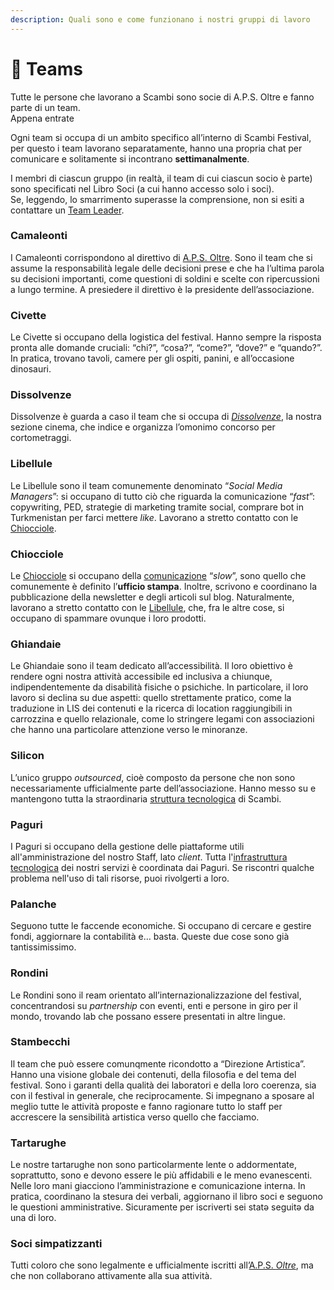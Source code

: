 ```yaml
---
description: Quali sono e come funzionano i nostri gruppi di lavoro
---
```


# 🙋 Teams

Tutte le persone che lavorano a Scambi sono socie di A.P.S. Oltre e fanno parte di un team.\
Appena entrate

Ogni team si occupa di un ambito specifico all’interno di Scambi Festival, per questo i team lavorano separatamente, hanno una propria chat per comunicare e solitamente si incontrano **settimanalmente**.

I membri di ciascun gruppo (in realtà, il team di cui ciascun socio è parte) sono specificati nel Libro Soci (a cui hanno accesso solo i soci).\
Se, leggendo, lo smarrimento superasse la comprensione, non si esiti a contattare un [Team Leader](base-knowledge/teams/team-leaders.md).



### Camaleonti

I Camaleonti corrispondono al direttivo di [A.P.S. Oltre](associazione/). Sono il team che si assume la responsabilità legale delle decisioni prese e che ha l’ultima parola su decisioni importanti, come questioni di soldini e scelte con ripercussioni a lungo termine. A presiedere il direttivo è lə presidente dell’associazione.

### Civette

Le Civette si occupano della logistica del festival. Hanno sempre la risposta pronta alle domande cruciali: “chi?”, “cosa?”, “come?”, “dove?” e “quando?”. In pratica, trovano tavoli, camere per gli ospiti, panini, e all’occasione dinosauri.

### Dissolvenze

Dissolvenze è guarda a caso il team che si occupa di [_Dissolvenze_](https://scambi.org/dissolvenze), la nostra sezione cinema, che indice e organizza l’omonimo concorso per cortometraggi.

### Libellule

Le Libellule sono il team comunemente denominato “_Social Media Managers_”: si occupano di tutto ciò che riguarda la comunicazione “_fast_”: copywriting, PED, strategie di marketing tramite social, comprare bot in Turkmenistan per farci mettere _like_. Lavorano a stretto contatto con le [Chiocciole](<README (1).md#chiocciole>).

### Chiocciole

Le [Chiocciole](comunicazione/) si occupano della [comunicazione](comunicazione/) “_slow_”, sono quello che comunemente è definito l’**ufficio stampa**. Inoltre, scrivono e coordinano la pubblicazione della newsletter e degli articoli sul blog. Naturalmente, lavorano a stretto contatto con le [Libellule](<README (1).md#libellule>), che, fra le altre cose, si occupano di spammare ovunque i loro prodotti.

### Ghiandaie

Le Ghiandaie sono il team dedicato all’accessibilità. Il loro obiettivo è rendere ogni nostra attività accessibile ed inclusiva a chiunque, indipendentemente da disabilità fisiche o psichiche. In particolare, il loro lavoro si declina su due aspetti: quello strettamente pratico, come la traduzione in LIS dei contenuti e la ricerca di location raggiungibili in carrozzina e quello relazionale, come lo stringere legami con associazioni che hanno una particolare attenzione verso le minoranze.

### Silicon

L’unico gruppo _outsourced_, cioè composto da persone che non sono necessariamente ufficialmente parte dell’associazione. Hanno messo su e mantengono tutta la straordinaria [struttura tecnologica](base-knowledge/piattaforme-e-strumenti/) di Scambi.

### Paguri

I Paguri si occupano della gestione delle piattaforme utili all'amministrazione del nostro Staff, lato _client_. Tutta l'[infrastruttura tecnologica](base-knowledge/piattaforme-e-strumenti/) dei nostri servizi è coordinata dai Paguri. Se riscontri qualche problema nell'uso di tali risorse, puoi rivolgerti a loro.

### Palanche

Seguono tutte le faccende economiche. Si occupano di cercare e gestire fondi, aggiornare la contabilità e… basta. Queste due cose sono già tantissimissimo.&#x20;

### Rondini

Le Rondini sono il ream orientato all’internazionalizzazione del festival, concentrandosi su _partnership_ con eventi, enti e persone in giro per il mondo, trovando lab che possano essere presentati in altre lingue.

### Stambecchi

Il team che può essere comunqmente ricondotto a “Direzione Artistica”. Hanno una visione globale dei contenuti, della filosofia e del tema del festival. Sono i garanti della qualità dei laboratori e della loro coerenza, sia con il festival in generale, che reciprocamente. Si impegnano a sposare al meglio tutte le attività proposte e fanno ragionare tutto lo staff per accrescere la sensibilità artistica verso quello che facciamo.

### Tartarughe

Le nostre tartarughe non sono particolarmente lente o addormentate, soprattutto, sono e devono essere le più affidabili e le meno evanescenti. Nelle loro mani giacciono l’amministrazione e comunicazione interna. In pratica, coordinano la stesura dei verbali, aggiornano il libro soci e seguono le questioni amministrative. Sicuramente per iscriverti sei statə seguitə da una di loro.

### Soci simpatizzanti

Tutti coloro che sono legalmente e ufficialmente iscritti all’[A.P.S. _Oltre_](https://scambi.org/oltre), ma che non collaborano attivamente alla sua attività.

